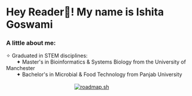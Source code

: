 <H1> Hey Reader👋! My name is Ishita Goswami </H1>

<H3> A little about me: </H3>
✧ Graduated in STEM disciplines:<br>
&emsp;&emsp;✦ Master's in Bioinformatics & Systems Biology from the University of Manchester<br>
&emsp;&emsp;✦ Bachelor's in Microbial & Food Technology from Panjab University<br><br>
&emsp;&emsp;&emsp;&emsp;&emsp;&emsp;&emsp;&emsp;&emsp;&emsp;&emsp;&emsp;&emsp; 
<a  href="https://roadmap.sh"><img src="https://roadmap.sh/card/wide/679907ec1ee9a7b2d0a83c2f?variant=dark" alt="roadmap.sh"/></a>
<!--
**ishiigos/ishiigos** is a ✨ _special_ ✨ repository because its `README.md` (this file) appears on your GitHub profile.

Here are some ideas to get you started:

- 🔭 I’m currently working on ...
- 🌱 I’m currently learning ...
- 👯 I’m looking to collaborate on ...
- 🤔 I’m looking for help with ...
- 💬 Ask me about ...
- 📫 How to reach me: ...
- 😄 Pronouns: ...
- ⚡ Fun fact: ...
-->
